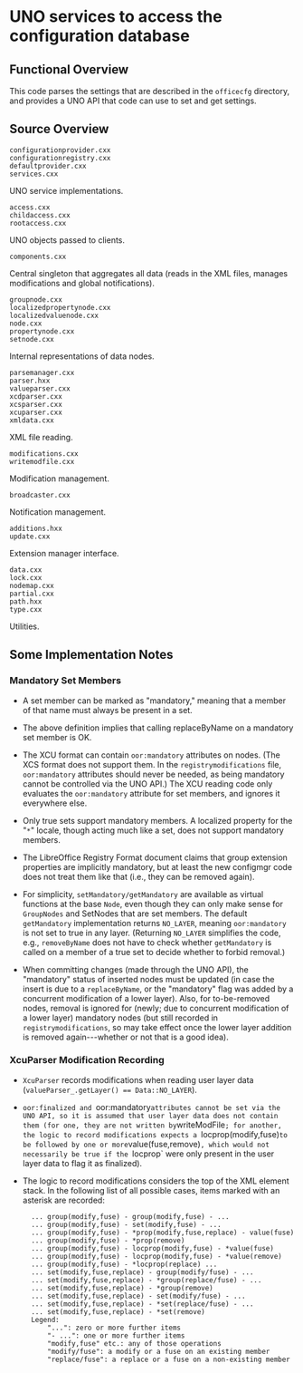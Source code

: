 # UNO services to access the configuration database

## Functional Overview

This code parses the settings that are described in the `officecfg`
directory, and provides a UNO API that code can use to set and get
settings.

## Source Overview

    configurationprovider.cxx
    configurationregistry.cxx
    defaultprovider.cxx
    services.cxx
UNO service implementations.

    access.cxx
    childaccess.cxx
    rootaccess.cxx
UNO objects passed to clients.

    components.cxx
Central singleton that aggregates all data (reads in the XML files, manages
modifications and global notifications).

    groupnode.cxx
    localizedpropertynode.cxx
    localizedvaluenode.cxx
    node.cxx
    propertynode.cxx
    setnode.cxx
Internal representations of data nodes.

    parsemanager.cxx
    parser.hxx
    valueparser.cxx
    xcdparser.cxx
    xcsparser.cxx
    xcuparser.cxx
    xmldata.cxx
XML file reading.

    modifications.cxx
    writemodfile.cxx
Modification management.

    broadcaster.cxx
Notification management.

    additions.hxx
    update.cxx
Extension manager interface.

    data.cxx
    lock.cxx
    nodemap.cxx
    partial.cxx
    path.hxx
    type.cxx
Utilities.


## Some Implementation Notes

### Mandatory Set Members

- A set member can be marked as "mandatory," meaning that a member of that name
must always be present in a set.

- The above definition implies that calling replaceByName on a mandatory set
member is OK.

- The XCU format can contain `oor:mandatory` attributes on nodes.  (The XCS format
does not support them.  In the `registrymodifications` file, `oor:mandatory`
attributes should never be needed, as being mandatory cannot be controlled via
the UNO API.)  The XCU reading code only evaluates the `oor:mandatory` attribute
for set members, and ignores it everywhere else.

- Only true sets support mandatory members.  A localized property for the "`*`"
locale, though acting much like a set, does not support mandatory members.

- The LibreOffice Registry Format document claims that group extension
properties are implicitly mandatory, but at least the new configmgr code does
not treat them like that (i.e., they can be removed again).

- For simplicity, `setMandatory/getMandatory` are available as virtual functions
at the base `Node`, even though they can only make sense for `GroupNodes` and
SetNodes that are set members.  The default `getMandatory` implementation returns
`NO_LAYER`, meaning `oor:mandatory` is not set to true in any layer.  (Returning
`NO_LAYER` simplifies the code, e.g., `removeByName` does not have to check whether
`getMandatory` is called on a member of a true set to decide whether to forbid
removal.)

- When committing changes (made through the UNO API), the "mandatory" status of
inserted nodes must be updated (in case the insert is due to a `replaceByName`, or
the "mandatory" flag was added by a concurrent modification of a lower layer).
Also, for to-be-removed nodes, removal is ignored for (newly; due to concurrent
modification of a lower layer) mandatory nodes (but still recorded in
`registrymodifications`, so may take effect once the lower layer addition is
removed again---whether or not that is a good idea).


### XcuParser Modification Recording

- `XcuParser` records modifications when reading user layer data
(`valueParser_.getLayer() == Data::NO_LAYER`).

- `oor:finalized and `oor:mandatory` attributes cannot be set via the UNO API, so
it is assumed that user layer data does not contain them (for one, they are not
written by `writeModFile`; for another, the logic to record modifications expects
a `locprop(modify,fuse)` to be followed by one or more `value(fuse,remove)`, which
would not necessarily be true if the `locprop` were only present in the user layer
data to flag it as finalized).

- The logic to record modifications considers the top of the XML element stack.
In the following list of all possible cases, items marked with an asterisk are
recorded:

        ... group(modify,fuse) - group(modify,fuse) - ...
        ... group(modify,fuse) - set(modify,fuse) - ...
        ... group(modify,fuse) - *prop(modify,fuse,replace) - value(fuse)
        ... group(modify,fuse) - *prop(remove)
        ... group(modify,fuse) - locprop(modify,fuse) - *value(fuse)
        ... group(modify,fuse) - locprop(modify,fuse) - *value(remove)
        ... group(modify,fuse) - *locprop(replace) ...
        ... set(modify,fuse,replace) - group(modify/fuse) - ...
        ... set(modify,fuse,replace) - *group(replace/fuse) - ...
        ... set(modify,fuse,replace) - *group(remove)
        ... set(modify,fuse,replace) - set(modify/fuse) - ...
        ... set(modify,fuse,replace) - *set(replace/fuse) - ...
        ... set(modify,fuse,replace) - *set(remove)
        Legend:
            "...": zero or more further items
            "- ...": one or more further items
            "modify,fuse" etc.: any of those operations
            "modify/fuse": a modify or a fuse on an existing member
            "replace/fuse": a replace or a fuse on a non-existing member

